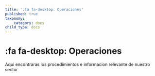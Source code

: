 ```yaml
---
title: ':fa fa-desktop: Operaciones'
published: true
taxonomy:
    category: docs
child_type: docs
---
```


# :fa fa-desktop: Operaciones

Aqui encontraras los procedimientos  e informacion relevante de nuestro sector
